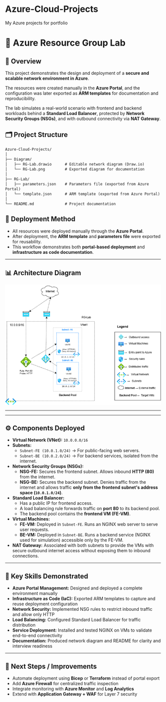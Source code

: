 # Azure-Cloud-Projects
My Azure projects for portfolio

# 📘 Azure Resource Group Lab

## 📌 Overview
This project demonstrates the design and deployment of a **secure and scalable network environment in Azure**.

The resources were created manually in the **Azure Portal**, and the configuration was later exported as **ARM templates** for documentation and reproducibility.

The lab simulates a real-world scenario with frontend and backend workloads behind a **Standard Load Balancer**, protected by **Network Security Groups (NSGs)**, and with outbound connectivity via **NAT Gateway**.


## 🗂 Project Structure
```plaintext
Azure-Cloud-Projects/
│
├── Diagram/
│   ├── RG-Lab.drawio      # Editable network diagram (Draw.io)
│   └── RG-Lab.png         # Exported diagram for documentation
│
├── RG-Lab/
│   ├── parameters.json    # Parameters file (exported from Azure Portal)
│   └── template.json      # ARM template (exported from Azure Portal)
│
└── README.md              # Project documentation 
```

## 🔧 Deployment Method
- All resources were deployed manually through the **Azure Portal**.  
- After deployment, the **ARM template** and **parameters file** were exported for reusability.  
- This workflow demonstrates both **portal-based deployment** and **infrastructure as code documentation**.  

---

## 📊 Architecture Diagram
![Azure Lab Diagram](https://github.com/ricardod-23/Azure-Cloud-Projects/blob/main/1-VNet-LB/Diagram/RG-Lab.png)

---

---

## ⚙️ Components Deployed
- **Virtual Network (VNet):** `10.0.0.0/16`
- **Subnets:**
  - `Subnet-FE (10.0.1.0/24)` → For public-facing web servers.
  - `Subnet-BE (10.0.2.0/24)` → For backend services, isolated from the internet.
- **Network Security Groups (NSGs):**
  - **NSG-FE:** Secures the frontend subnet. Allows inbound **HTTP (80)** from the internet.
  - **NSG-BE:** Secures the backend subnet. Denies traffic from the internet and allows traffic **only from the frontend subnet's address space (`10.0.1.0/24`)**.
- **Standard Load Balancer:**
  - Has a public IP for frontend access.
  - A load balancing rule forwards traffic on **port 80** to its backend pool.
  - The backend pool contains the **frontend VM (FE-VM)**.
- **Virtual Machines:**
  - **FE-VM:** Deployed in `Subnet-FE`. Runs an NGINX web server to serve user requests.
  - **BE-VM:** Deployed in `Subnet-BE`. Runs a backend service (NGINX used for simulation) accessible only by the FE-VM.
- **NAT Gateway:** Associated with both subnets to provide the VMs with secure outbound internet access without exposing them to inbound connections.

---

## 🎯 Key Skills Demonstrated
- **Azure Portal Management:** Designed and deployed a complete environment manually  
- **Infrastructure as Code (IaC):** Exported ARM templates to capture and reuse deployment configuration  
- **Network Security:** Implemented NSG rules to restrict inbound traffic and allow only HTTP  
- **Load Balancing:** Configured Standard Load Balancer for traffic distribution  
- **Service Deployment:** Installed and tested NGINX on VMs to validate end-to-end connectivity  
- **Documentation:** Produced network diagram and README for clarity and interview readiness  

---

## 🚀 Next Steps / Improvements
- Automate deployment using **Bicep** or **Terraform** instead of portal export  
- Add **Azure Firewall** for centralized traffic inspection  
- Integrate monitoring with **Azure Monitor** and **Log Analytics**  
- Extend with **Application Gateway + WAF** for Layer 7 security  



